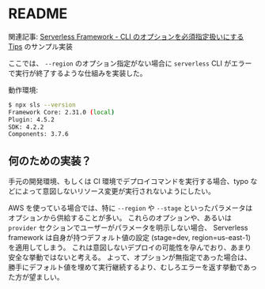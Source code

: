 # README

関連記事: [Serverless Framework - CLI のオプションを必須指定扱いにする Tips](https://zenn.dev/hassaku63/articles/5eb5275107491c) のサンプル実装

ここでは、 `--region` のオプション指定がない場合に `serverless` CLI がエラーで実行が終了するような仕組みを実装した。

動作環境:

```bash
$ npx sls --version          
Framework Core: 2.31.0 (local)
Plugin: 4.5.2
SDK: 4.2.2
Components: 3.7.6
```

## 何のための実装？

手元の開発環境、もしくは CI 環境でデプロイコマンドを実行する場合、typo などによって意図しないリソース変更が実行されないようにしたい。

AWS を使っている場合では、特に `--region` や `--stage` といったパラメータはオプションから供給することが多い。
これらのオプションや、あるいは `provider` セクションでユーザーがパラメータを明示しない場合、 Serverless framework は自身が持つデフォルト値の設定 (stage=dev, region=us-east-1) を適用してしまう。
これは意図しないデプロイの可能性を孕んでおり、あまり安全な挙動ではないと考える。
よって、オプションが無指定であった場合は、勝手にデフォルト値を埋めて実行継続するより、むしろエラーを返す挙動であった方が望ましい。
